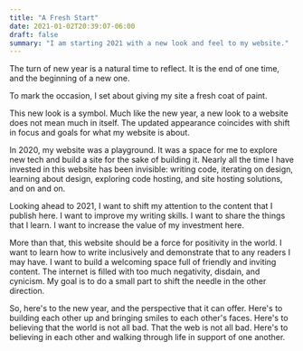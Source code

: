 ```yaml
---
title: "A Fresh Start"
date: 2021-01-02T20:39:07-06:00
draft: false
summary: "I am starting 2021 with a new look and feel to my website."
---
```


The turn of new year is a natural time to reflect. It is the end of one time,
and the beginning of a new one.

To mark the occasion, I set about giving my site a fresh coat of paint.

This new look is a symbol. Much like the new year, a new look to a website does
not mean much in itself. The updated appearance coincides with shift in focus
and goals for what my website is about.

In 2020, my website was a playground. It was a space for me to explore new tech
and build a site for the sake of building it. Nearly all the time I have
invested in this website has been invisible: writing code, iterating on design,
learning about design, exploring code hosting, and site hosting solutions, and
on and on.

Looking ahead to 2021, I want to shift my attention to the content that I
publish here. I want to improve my writing skills. I want to share the things
that I learn. I want to increase the value of my investment here.

More than that, this website should be a force for positivity in the world. I
want to learn how to write inclusively and demonstrate that to any readers I may
have. I want to build a welcoming space full of friendly and inviting content.
The internet is filled with too much negativity, disdain, and cynicism. My goal
is to do a small part to shift the needle in the other direction.

So, here's to the new year, and the perspective that it can offer. Here's to
building each other up and bringing smiles to each other's faces. Here's to
believing that the world is not all bad. That the web is not all bad. Here's to
believing in each other and walking through life in support of one another.
